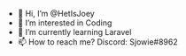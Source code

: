 - 👋 Hi, I’m @HetIsJoey
- 👀 I’m interested in Coding
- 🌱 I’m currently learning Laravel
- 📫 How to reach me? Discord: Sjowie#8962

